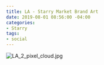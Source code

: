 ```yaml
---
title: LA - Starry Market Brand Art
date: 2019-08-01 08:56:00 -04:00
categories:
- Starry
tags:
- social
---
```


![LA_2_pixel_cloud.jpg](/uploads/LA_2_pixel_cloud.jpg)